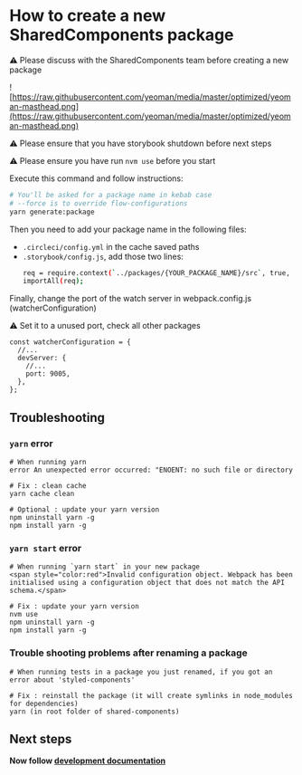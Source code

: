 # How to create a new SharedComponents package

:warning: Please discuss with the SharedComponents team before creating a new package

![https://raw.githubusercontent.com/yeoman/media/master/optimized/yeoman-masthead.png](https://raw.githubusercontent.com/yeoman/media/master/optimized/yeoman-masthead.png)

:warning: Please ensure that you have storybook shutdown before next steps

:warning: Please ensure you have run `nvm use` before you start

Execute this command and follow instructions:

```bash
# You'll be asked for a package name in kebab case
# --force is to override flow-configurations
yarn generate:package
```

Then you need to add your package name in the following files:

- `.circleci/config.yml` in the cache saved paths
- `.storybook/config.js`, add those two lines:
  ```bash
  req = require.context(`../packages/{YOUR_PACKAGE_NAME}/src`, true, /.stories.js$/);
  importAll(req);
  ```

Finally, change the port of the watch server in webpack.config.js (watcherConfiguration)

:warning: Set it to a unused port, check all other packages

```
const watcherConfiguration = {
  //...
  devServer: {
    //...
    port: 9005,
  },
};
```

## Troubleshooting

### `yarn` error

```
# When running yarn
error An unexpected error occurred: "ENOENT: no such file or directory

# Fix : clean cache
yarn cache clean

# Optional : update your yarn version
npm uninstall yarn -g
npm install yarn -g
```

### `yarn start` error

```
# When running `yarn start` in your new package
<span style="color:red">Invalid configuration object. Webpack has been initialised using a configuration object that does not match the API schema.</span>

# Fix : update your yarn version
nvm use
npm uninstall yarn -g
npm install yarn -g
```

### Trouble shooting problems after renaming a package

```
# When running tests in a package you just renamed, if you got an error about 'styled-components'

# Fix : reinstall the package (it will create symlinks in node_modules for dependencies)
yarn (in root folder of shared-components)
```

## Next steps

**Now follow [development documentation](./development/development.md)**
